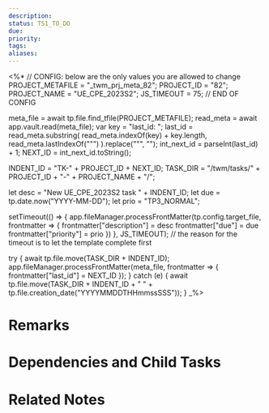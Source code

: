 ```yaml
---
description: 
status: TS1_TO_DO
due: 
priority: 
tags: 
aliases:
---
```

<%* 
// CONFIG: below are the only values you are allowed to change
PROJECT_METAFILE = "_twm_prj_meta_82";
PROJECT_ID = "82";
PROJECT_NAME = "UE_CPE_2023S2";
JS_TIMEOUT = 75;
// END OF CONFIG

meta_file = await tp.file.find_tfile(PROJECT_METAFILE);
read_meta = await app.vault.read(meta_file);
var key = "last_id: ";
last_id = read_meta.substring(
    read_meta.indexOf(key) + key.length, 
    read_meta.lastIndexOf("\"")
).replace("\"", "");
int_next_id = parseInt(last_id) + 1;
NEXT_ID = int_next_id.toString();

INDENT_ID = "TK-" + PROJECT_ID + NEXT_ID;
TASK_DIR = "/twm/tasks/" + PROJECT_ID + "-" + PROJECT_NAME + "/";

let desc = "New UE_CPE_2023S2 task " + INDENT_ID;
let due = tp.date.now("YYYY-MM-DD");
let prio = "TP3_NORMAL";

setTimeout(() => { 
	app.fileManager.processFrontMatter(tp.config.target_file, frontmatter => { 
		frontmatter["description"] = desc
		frontmatter["due"] = due
		frontmatter["priority"] = prio
	})
}, JS_TIMEOUT); // the reason for the timeout is to let the template complete first

try {
	await tp.file.move(TASK_DIR + INDENT_ID);
	app.fileManager.processFrontMatter(meta_file, frontmatter => { 
		frontmatter["last_id"] = NEXT_ID
	});
} catch (e) {
	await tp.file.move(TASK_DIR + INDENT_ID + " " + tp.file.creation_date("YYYYMMDDTHHmmssSSS"));
}
_%>

# Remarks


# Dependencies and Child Tasks


# Related Notes

